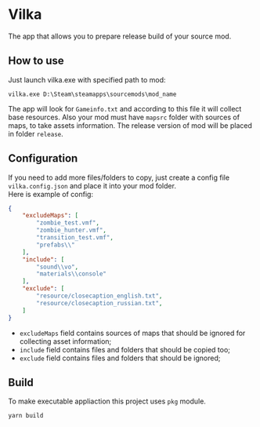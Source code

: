 # Vilka
The app that allows you to prepare release build of your source mod.

## How to use
Just launch vilka.exe with specified path to mod:

```batch
vilka.exe D:\Steam\steamapps\sourcemods\mod_name
```

The app will look for `Gameinfo.txt` and according to this file it will collect base resources.
Also your mod must have `mapsrc` folder with sources of maps, to take assets information. The release version of mod will be placed in folder `release`.


## Configuration
If you need to add more files/folders to copy, just create a config file `vilka.config.json` and place it into your mod folder.
</br>
Here is example of config:
```json
{
	"excludeMaps": [
		"zombie_test.vmf",
		"zombie_hunter.vmf",
		"transition_test.vmf",
		"prefabs\\"
	],
	"include": [
		"sound\\vo",
		"materials\\console"
	],
	"exclude": [
		"resource/closecaption_english.txt",
		"resource/closecaption_russian.txt",
	]
}
```

- `excludeMaps` field contains sources of maps that should be ignored for collecting asset information;
- `include` field contains files and folders that should be copied too;
- `exclude` field contains files and folders that should be ignored;

## Build
To make executable appliaction this project uses `pkg` module.

```batch
yarn build
```

